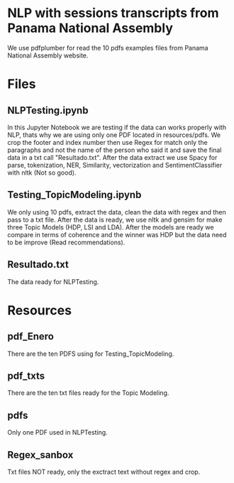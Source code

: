 # NLP with sessions transcripts  from Panama National Assembly
We use pdfplumber for read the 10 pdfs examples files from Panama National Assembly website.
# Files
## NLPTesting.ipynb 
 In this Jupyter Notebook we are testing if the data can works properly with NLP, thats why we are using only one PDF located in resources/pdfs. We crop the footer and index number then use Regex for match only the paragraphs and not the name of the person who said it and save the final data in a txt call "Resultado.txt". After the data extract we use Spacy for parse, tokenization, NER, Similarity, vectorization and SentimentClassifier with nltk (Not so good).

## Testing_TopicModeling.ipynb
We only using 10 pdfs, extract the data, clean the data with regex and then pass to a txt file. After the data is ready, we use nltk and gensim for make three Topic Models (HDP, LSI and LDA). After the models are ready we compare in terms of coherence and the winner was HDP but the data need to be improve (Read recommendations). 

## Resultado.txt
The data ready for NLPTesting. 
# Resources
## pdf_Enero
There are the ten PDFS using for Testing_TopicModeling. 

## pdf_txts
There are the ten txt files ready for the Topic Modeling. 

## pdfs

Only one PDF used in NLPTesting.

## Regex_sanbox 
Txt files NOT ready, only the exctract text without regex and crop. 
